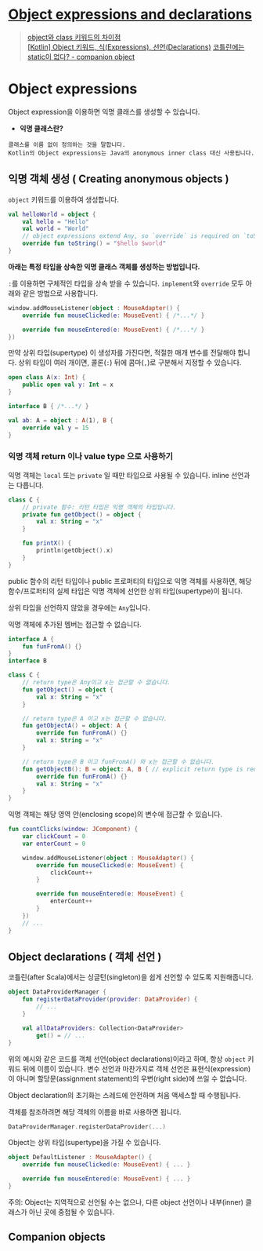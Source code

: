 # [Object expressions and declarations](https://kotlinlang.org/docs/object-declarations.html)

> [object와 class 키워드의 차이점](https://codechacha.com/ko/kotlin-object-vs-class/)  
> [[Kotlin] Object 키워드, 식(Expressions), 선언(Declarations)](https://shinjekim.github.io/kotlin/2019/09/04/Kotlin-Object-%ED%82%A4%EC%9B%8C%EB%93%9C,-%EC%8B%9D(Expressions),-%EC%84%A0%EC%96%B8(Declarations)/)
> [코틀린에는 static이 없다? - companion object](https://androidhuman.com/2016-07-10-kotlin_companion_object)

# Object expressions

Object expression을 이용하면 익명 클래스를 생성할 수 있습니다. 


* **익명 클래스란?**
```
클래스를 이름 없이 정의하는 것을 말합니다. 
Kotlin의 Object expressions는 Java의 anonymous inner class 대신 사용됩니다. 
```

## 익명 객체 생성 ( Creating anonymous objects )

`object` 키워드를 이용하여 생성합니다.

```kotlin
val helloWorld = object {
    val hello = "Hello"
    val world = "World"
    // object expressions extend Any, so `override` is required on `toString()`
    override fun toString() = "$hello $world" 
}
```

**아래는 특정 타입을 상속한 익명 클래스 객체를 생성하는 방법입니다.**

`:`를 이용하면 구체적인 타입을 상속 받을 수 있습니다. `implement`와 `override` 모두 아래와 같은 방법으로 사용합니다.
```kotlin
window.addMouseListener(object : MouseAdapter() {
    override fun mouseClicked(e: MouseEvent) { /*...*/ }

    override fun mouseEntered(e: MouseEvent) { /*...*/ }
})
```

만약 상위 타입(supertype) 이 생성자를 가진다면, 적절한 매개 변수를 전달해야 합니다. 상위 타입이 여러 개이면, 콜론(`:`) 뒤에 콤마(`,`)로 구분해서 지정할 수 있습니다.

```kotlin
open class A(x: Int) {
    public open val y: Int = x
}

interface B { /*...*/ }

val ab: A = object : A(1), B {
    override val y = 15
}
```


### 익명 객체 return 이나 value type 으로 사용하기

익명 객체는 `local` 또는 `private` 일 때만 타입으로 사용될 수 있습니다. inline 선언과는 다릅니다. 

```kotlin
class C {
    // private 함수: 리턴 타입은 익명 객체의 타입입니다.
    private fun getObject() = object {
        val x: String = "x"
    }

    fun printX() {
        println(getObject().x)
    }
}
```

public 함수의 리턴 타입이나 public 프로퍼티의 타입으로 익명 객체를 사용하면, 해당 함수/프로퍼티의 실제 타입은 익명 객체에 선언한 상위 타입(supertype)이 됩니다. 

상위 타입을 선언하지 않았을 경우에는 `Any`입니다. 

익명 객체에 추가된 멤버는 접근할 수 없습니다.

```kotlin
interface A {
    fun funFromA() {}
}
interface B

class C {
    // return type은 Any이고 x는 접근할 수 없습니다.
    fun getObject() = object {
        val x: String = "x"
    }

    // return type은 A 이고 x는 접근할 수 없습니다.
    fun getObjectA() = object: A {
        override fun funFromA() {}
        val x: String = "x"
    }

    // return type은 B 이고 funFromA() 와 x는 접근할 수 없습니다.
    fun getObjectB(): B = object: A, B { // explicit return type is required
        override fun funFromA() {}
        val x: String = "x"
    }
}
```
익명 객체는 해당 영역 안(enclosing scope)의 변수에 접근할 수 있습니다.
```kotlin
fun countClicks(window: JComponent) {
    var clickCount = 0
    var enterCount = 0

    window.addMouseListener(object : MouseAdapter() {
        override fun mouseClicked(e: MouseEvent) {
            clickCount++
        }

        override fun mouseEntered(e: MouseEvent) {
            enterCount++
        }
    })
    // ...
}
```

## Object declarations ( 객체 선언 )

코틀린(after Scala)에서는 싱글턴(singleton)을 쉽게 선언할 수 있도록 지원해줍니다.

```kotlin
object DataProviderManager {
    fun registerDataProvider(provider: DataProvider) {
        // ...
    }

    val allDataProviders: Collection<DataProvider>
        get() = // ...
}
```
위의 예시와 같은 코드를 객체 선언(object declarations)이라고 하며, 항상 `object` 키워드 뒤에 이름이 있습니다.
변수 선언과 마찬가지로 객체 선언은 표현식(expression)이 아니며 할당문(assignment statement)의 우변(right side)에 쓰일 수 없습니다.

Object declaration의 초기화는 스레드에 안전하며 처음 액세스할 때 수행됩니다.

객체를 참조하려면 해당 객체의 이름을 바로 사용하면 됩니다. 
```kotlin
DataProviderManager.registerDataProvider(...)
```
Object는 상위 타입(supertype)을 가질 수 있습니다.
```kotlin
object DefaultListener : MouseAdapter() {
    override fun mouseClicked(e: MouseEvent) { ... }

    override fun mouseEntered(e: MouseEvent) { ... }
}
```

주의: Object는 지역적으로 선언될 수는 없으나, 다른 object 선언이나 내부(inner) 클래스가 아닌 곳에 중첩될 수 있습니다.

## Companion objects
